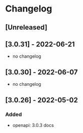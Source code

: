 # Changelog

## [Unreleased]

## [3.0.31] - 2022-06-21

- no changelog

## [3.0.30] - 2022-06-07

- no changelog

## [3.0.26] - 2022-05-02

### Added

-   openapi: 3.0.3 docs
